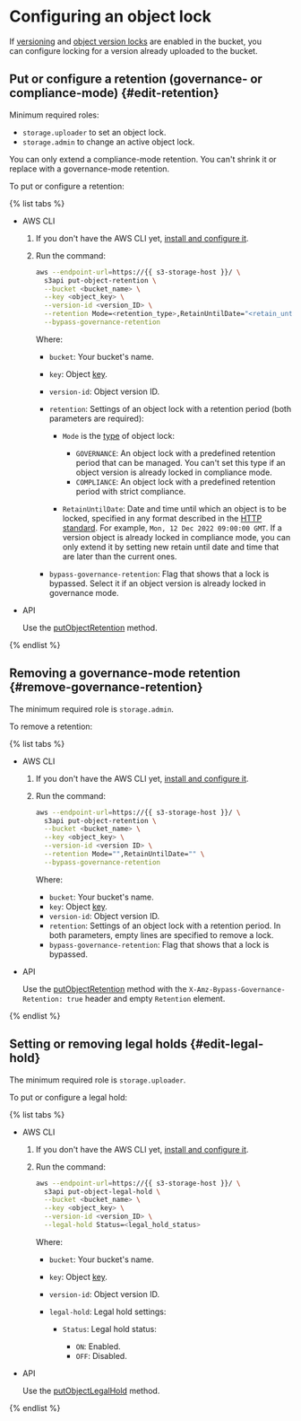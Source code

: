 # Configuring an object lock

If [versioning](../buckets/versioning.md) and [object version locks](../buckets/configure-object-lock.md) are enabled in the bucket, you can configure locking for a version already uploaded to the bucket.

## Put or configure a retention (governance- or compliance-mode) {#edit-retention}

Minimum required roles:

* `storage.uploader` to set an object lock.
* `storage.admin` to change an active object lock.

You can only extend a compliance-mode retention. You can't shrink it or replace with a governance-mode retention.

To put or configure a retention:

{% list tabs %}

- AWS CLI

   1. If you don't have the AWS CLI yet, [install and configure it](../../tools/aws-cli.md).
   1. Run the command:

      ```bash
      aws --endpoint-url=https://{{ s3-storage-host }}/ \
        s3api put-object-retention \
        --bucket <bucket_name> \
        --key <object_key> \
        --version-id <version_ID> \
        --retention Mode=<retention_type>,RetainUntilDate="<retain_until_date_and_time>" \
        --bypass-governance-retention
      ```

      Where:

      * `bucket`: Your bucket's name.
      * `key`: Object [key](../../concepts/object.md#key).
      * `version-id`: Object version ID.
      * `retention`: Settings of an object lock with a retention period (both parameters are required):

         * `Mode` is the [type](../../concepts/object-lock.md#types) of object lock:

            * `GOVERNANCE`: An object lock with a predefined retention period that can be managed. You can't set this type if an object version is already locked in compliance mode.
            * `COMPLIANCE`: An object lock with a predefined retention period with strict compliance.

         * `RetainUntilDate`: Date and time until which an object is to be locked, specified in any format described in the [HTTP standard](https://www.rfc-editor.org/rfc/rfc9110#name-date-time-formats). For example, `Mon, 12 Dec 2022 09:00:00 GMT`. If a version object is already locked in compliance mode, you can only extend it by setting new retain until date and time that are later than the current ones.

      * `bypass-governance-retention`: Flag that shows that a lock is bypassed. Select it if an object version is already locked in governance mode.

- API

   Use the [putObjectRetention](../../s3/api-ref/object/putobjectretention.md) method.

{% endlist %}


## Removing a governance-mode retention {#remove-governance-retention}

The minimum required role is `storage.admin`.

To remove a retention:

{% list tabs %}

- AWS CLI

   1. If you don't have the AWS CLI yet, [install and configure it](../../tools/aws-cli.md).
   1. Run the command:

      ```bash
      aws --endpoint-url=https://{{ s3-storage-host }}/ \
        s3api put-object-retention \
        --bucket <bucket_name> \
        --key <object_key> \
        --version-id <version ID> \
        --retention Mode="",RetainUntilDate="" \
        --bypass-governance-retention
      ```

      Where:

      * `bucket`: Your bucket's name.
      * `key`: Object [key](../../concepts/object.md#key).
      * `version-id`: Object version ID.
      * `retention`: Settings of an object lock with a retention period. In both parameters, empty lines are specified to remove a lock.
      * `bypass-governance-retention`: Flag that shows that a lock is bypassed.

- API

   Use the [putObjectRetention](../../s3/api-ref/object/putobjectretention.md) method with the `X-Amz-Bypass-Governance-Retention: true` header and empty `Retention` element.

{% endlist %}


## Setting or removing legal holds {#edit-legal-hold}

The minimum required role is `storage.uploader`.

To put or configure a legal hold:

{% list tabs %}

- AWS CLI

   1. If you don't have the AWS CLI yet, [install and configure it](../../tools/aws-cli.md).

   1. Run the command:

      ```bash
      aws --endpoint-url=https://{{ s3-storage-host }}/ \
        s3api put-object-legal-hold \
        --bucket <bucket_name> \
        --key <object_key> \
        --version-id <version_ID> \
        --legal-hold Status=<legal_hold_status>
      ```

      Where:

      * `bucket`: Your bucket's name.
      * `key`: Object [key](../../concepts/object.md#key).
      * `version-id`: Object version ID.
      * `legal-hold`: Legal hold settings:

         * `Status`: Legal hold status:

            * `ON`: Enabled.
            * `OFF`: Disabled.

- API

   Use the [putObjectLegalHold](../../s3/api-ref/object/putobjectlegalhold.md) method.

{% endlist %}
